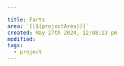 ```yaml
---

title: Farts
area: `[[${projectArea}]]`
created: May 27th 2024, 12:08:23 pm
modified: 
tags:
  - project
---
```

